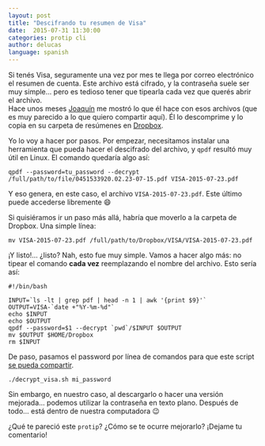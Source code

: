 ```yaml
---
layout: post
title: "Descifrando tu resumen de Visa"
date:  2015-07-31 11:30:00
categories: protip cli
author: delucas
language: spanish
---
```


Si tenés Visa, seguramente una vez por mes te llega por correo electrónico el resumen de cuenta. Este archivo está cifrado, y la contraseña suele ser muy simple... pero es tedioso tener que tipearla cada vez que querés abrir el archivo.  
Hace unos meses [Joaquín][wacko] me mostró lo que él hace con esos archivos (que es muy parecido a lo que quiero compartir aquí). Él lo descomprime y lo copia en su carpeta de resúmenes en [Dropbox][dropbox].

Yo lo voy a hacer por pasos. Por empezar, necesitamos instalar una herramienta que pueda hacer el descifrado del archivo, y `qpdf` resultó muy útil en Linux. El comando quedaría algo así:

    qpdf --password=tu_password --decrypt /full/path/to/file/0451533920.02.23-07-15.pdf VISA-2015-07-23.pdf

Y eso genera, en este caso, el archivo `VISA-2015-07-23.pdf`. Este último puede accederse libremente :smile:

Si quisiéramos ir un paso más allá, habría que moverlo a la carpeta de Dropbox. Una simple línea:

    mv VISA-2015-07-23.pdf /full/path/to/Dropbox/VISA/VISA-2015-07-23.pdf

¡Y listo!... ¿listo? Nah, esto fue muy simple. Vamos a hacer algo más: no tipear el comando **cada vez** reemplazando el nombre del archivo. Esto sería así:

    #!/bin/bash

    INPUT=`ls -lt | grep pdf | head -n 1 | awk '{print $9}'`
    OUTPUT=VISA-`date +"%Y-%m-%d"`
    echo $INPUT
    echo $OUTPUT
    qpdf --password=$1 --decrypt `pwd`/$INPUT $OUTPUT
    mv $OUTPUT $HOME/Dropbox
    rm $INPUT

De paso, pasamos el password por línea de comandos para que este script [se pueda compartir][gist].

    ./decrypt_visa.sh mi_password

Sin embargo, en nuestro caso, al descargarlo o hacer una versión mejorada... podemos utilizar la contraseña en texto plano. Después de todo... está dentro de nuestra computadora :wink:

¿Qué te pareció este `protip`? ¿Cómo se te ocurre mejorarlo? ¡Dejame tu comentario!

[wacko]: http://www.twitter.com/joaquinvicente
[dropbox]: http://www.dropbox.com
[gist]: https://gist.github.com/delucas/b669f527094815b6f114
